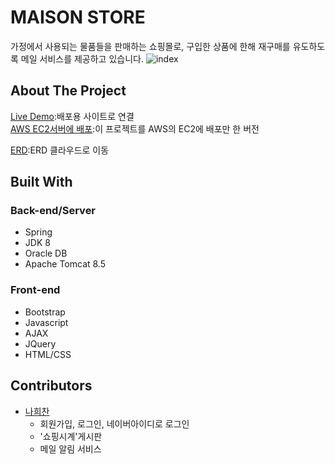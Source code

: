 # MAISON STORE

가정에서 사용되는 물품들을 판매하는 쇼핑몰로, 구입한 상품에 한해 재구매를 유도하도록 메일 서비스를 제공하고 있습니다.
![index](https://user-images.githubusercontent.com/33804909/109511298-3da19b00-7ae6-11eb-8917-cbd4e45481df.PNG)

## About The Project

[Live Demo](http://rclass.iptime.org:9999/20AM_MAISON_final/):배포용 사이트로 연결  
[AWS EC2서버에 배포](http://54.180.118.180:8080/maisonHeechan/):이 프로젝트를 AWS의 EC2에 배포만 한 버전

[ERD](https://www.erdcloud.com/d/xXG7BEH2ykMKEKYHz):ERD 클라우드로 이동

## Built With

### Back-end/Server

- Spring
- JDK 8
- Oracle DB
- Apache Tomcat 8.5

### Front-end

- Bootstrap
- Javascript
- AJAX
- JQuery
- HTML/CSS

## Contributors

- [나희찬](https://github.com/naheechan)
  - 회원가입, 로그인, 네이버아이디로 로그인
  - '쇼핑시계'게시판
  - 메일 알림 서비스

